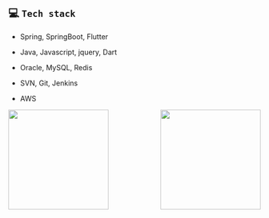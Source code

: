 ## :computer: ​`Tech stack`

* Spring, SpringBoot, Flutter

* Java, Javascript, jquery, Dart

* Oracle, MySQL, Redis

* SVN, Git, Jenkins

* AWS

<a href="https://github.com/anuraghazra/github-readme-stats" style="float: left">
  <img height=200 align="center" src="https://github-readme-stats.vercel.app/api?username=eeesnghyun&show_icons=true&theme=rose_pine" />
</a>
<a href="https://github.com/anuraghazra/convoychat" style="float: right">
  <img height=200 align="center" src="https://github-readme-stats.vercel.app/api/top-langs?username=eeesnghyun&layout=compact&langs_count=6&card_width=320&hide=html,css&theme=rose_pine" />
</a>


<!-- 
Programming language
<img src="https://img.shields.io/badge/Java-007396?style=flat&logo=Java&logoColor=white" />
<img src="https://img.shields.io/badge/Javascript-F7DF1E?style=flat&logo=javascript&logoColor=white" />
<img src="https://img.shields.io/badge/jQuery-0769AD?style=flat&logo=jQuery&logoColor=white" />
<img src="https://img.shields.io/badge/Dart-0175C2?style=flat&logo=dart&logoColor=white" />

Framework
<img src="https://img.shields.io/badge/Spring-6DB33F?style=flat&logo=Spring&logoColor=white" />
<img src="https://img.shields.io/badge/SpringBoot-6DB33F?style=flat&logo=Spring Boot&logoColor=white" />
<img src="https://img.shields.io/badge/Flutter-02569B?style=flat&logo=flutter&logoColor=white" />

Database
<img src="https://img.shields.io/badge/Oracle-F80000?style=flat&logo=Oracle&logoColor=white" />
<img src="https://img.shields.io/badge/MySQL-4479A1?style=flat&logo=MySQL&logoColor=white" />
<img src="https://img.shields.io/badge/Redis-DC382D?style=flat&logo=Redis&logoColor=white" />

Server
<img src="https://img.shields.io/badge/Apache-D22128?style=flat&logo=Apache&logoColor=white" />
<img src="https://img.shields.io/badge/Tomcat-F8DC75?style=flat&logo=Apache Tomcat&logoColor=white" />

Cloud
<img src="https://img.shields.io/badge/AWS-232F3E?style=flat&logo=Apache&logoColor=white" />

ETC
<img src="https://img.shields.io/badge/Git-F05032?style=flat&logo=Git&logoColor=white" />
<img src="https://img.shields.io/badge/SVN-809CC9?style=flat&logo=Subversion&logoColor=white" />
<img src="https://img.shields.io/badge/Jenkins-D24939?style=flat&logo=Jenkins&logoColor=white" />
<img src="https://img.shields.io/badge/Scouter-111324?style=flat&logo=Scouter&logoColor=white" />
-->
